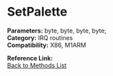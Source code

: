 # SetPalette

**Parameters:** byte, byte, byte, byte;  
**Category:** IRQ routines  
**Compatibility:** X86, M1ARM  

**Reference Link:**  
[Back to Methods List](../../SUMMARY.md)
